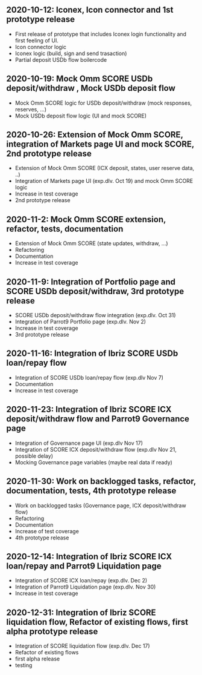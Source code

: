 ## 2020-10-12: Iconex, Icon connector and 1st prototype release

- First release of prototype that includes Iconex login functionality and first feeling of UI.
- Icon connector logic
- Iconex logic (build, sign and send trasaction)
- Partial deposit USDb flow boilercode

## 2020-10-19: Mock Omm SCORE USDb deposit/withdraw , Mock USDb deposit flow
- Mock Omm SCORE logic for USDb deposit/withdraw (mock responses, reserves, ...)
- Mock USDb deposit flow logic (UI and mock SCORE)

## 2020-10-26: Extension of Mock Omm SCORE, integration of Markets page UI and mock SCORE, 2nd prototype release
- Extension of Mock Omm SCORE (ICX deposit, states, user reserve data, ..)
- Integration of Markets page UI (exp.dlv. Oct 19) and mock Omm SCORE logic
- Increase in test coverage
- 2nd prototype release

## 2020-11-2: Mock Omm SCORE extension, refactor, tests, documentation
- Extension of Mock Omm SCORE (state updates, withdraw, ...)
- Refactoring
- Documentation
- Increase in test coverage

## 2020-11-9: Integration of Portfolio page and SCORE USDb deposit/withdraw, 3rd prototype release
- SCORE USDb deposit/withdraw flow integration (exp.dlv. Oct 31)
- Integration of Parrot9 Portfolio page (exp.dlv. Nov 2)
- Increase in test coverage
- 3rd prototype release

## 2020-11-16: Integration of Ibriz SCORE USDb loan/repay flow
- Integration of SCORE USDb loan/repay flow (exp.dlv Nov 7)
- Documentation
- Increase in test coverage

## 2020-11-23: Integration of Ibriz SCORE ICX deposit/withdraw flow and Parrot9 Governance page
- Integration of Governance page UI (exp.dlv Nov 17)
- Integration of SCORE ICX deposit/withdraw flow (exp.dlv Nov 21, possible delay)
- Mocking Governance page variables (maybe real data if ready)

## 2020-11-30: Work on backlogged tasks, refactor, documentation, tests, 4th prototype release
- Work on backlogged tasks (Governance page, ICX deposit/withdraw flow)
- Refactoring
- Documentation
- Increase of test coverage
- 4th prototype release

## 2020-12-14: Integration of Ibriz SCORE ICX loan/repay and Parrot9 Liquidation page
- Integration of SCORE ICX loan/repay (exp.dlv. Dec 2)
- Integration of Parrot9 Liquidation page (exp.dlv. Nov 30)
- Increase in test coverage

## 2020-12-31: Integration of Ibriz SCORE liquidation flow, Refactor of existing flows, first alpha prototype release
- Integration of SCORE liquidation flow (exp.dlv. Dec 17)
- Refactor of existing flows
- first alpha release
- testing 










